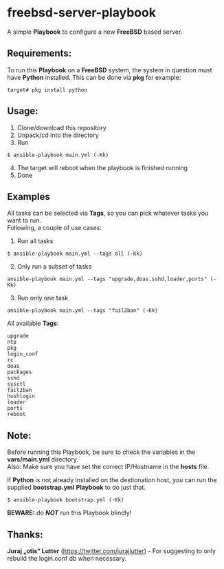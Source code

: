 # freebsd-server-playbook

A simple **Playbook** to configure a new **FreeBSD** based server.

## Requirements:
To run this **Playbook** on a **FreeBSD** system, the system in question must have **Python** installed.
This can be done via **pkg** for example:
```Shell
target# pkg install python
```

## Usage:
1. Clone/download this repository
2. Unpack/cd into the directory
3. Run
```
$ ansible-playbook main.yml (-Kk)
```
4. The target will reboot when the playbook is finished running
5. Done

## Examples
All tasks can be selected via **Tags**, so you can pick whatever tasks you want to run.   
Following, a couple of use cases:
1. Run all tasks
```Ansible
$ ansible-playbook main.yml --tags all (-Kk)
```
2. Only run a subset of tasks
```Ansible
ansible-playbook main.yml --tags "upgrade,doas,sshd,loader,ports" (-Kk)
```
3. Run only one task
```
ansible-playbook main.yml --tags "fail2ban" (-Kk)
```
All available **Tags**:
```Shell
upgrade
ntp
pkg
login_conf
rc
doas
packages
sshd
sysctl
fail2ban
hushlogin
loader
ports
reboot
```

## Note:
Before running this Playbook, be sure to check the variables in the **vars/main.yml** directory.  
Also: Make sure you have set the correct IP/Hostname in the **hosts** file.   

If **Python** is not already installed on the destionation host, you can run the supplied **bootstrap.yml** **Playbook** to do just that.
```Shell
$ ansible-playbook bootstrap.yml (-Kk)
```

**BEWARE:** do **_NOT_** run this Playbook blindly!

## Thanks:
**Juraj „otis“ Lutter** (https://twitter.com/jurajlutter) - For suggesting to only rebuild the login.conf db when necessary.
